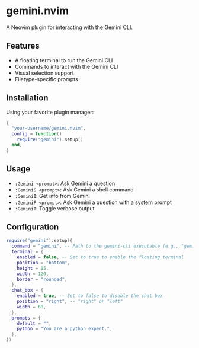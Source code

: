 
# gemini.nvim

A Neovim plugin for interacting with the Gemini CLI.

## Features

- A floating terminal to run the Gemini CLI
- Commands to interact with the Gemini CLI
- Visual selection support
- Filetype-specific prompts

## Installation

Using your favorite plugin manager:

```lua
{
  "your-username/gemini.nvim",
  config = function()
    require("gemini").setup()
  end,
}
```

## Usage

- `:Gemini <prompt>`: Ask Gemini a question
- `:GeminiS <prompt>`: Ask Gemini a shell command
- `:GeminiI`: Get info from Gemini
- `:GeminiP <prompt>`: Ask Gemini a question with a system prompt
- `:GeminiT`: Toggle verbose output

## Configuration

```lua
require("gemini").setup({
  command = "gemini", -- Path to the gemini-cli executable (e.g., "gemini" if installed globally)
  terminal = {
    enabled = false, -- Set to true to enable the floating terminal
    position = "bottom",
    height = 15,
    width = 120,
    border = "rounded",
  },
  chat_box = {
    enabled = true, -- Set to false to disable the chat box
    position = "right", -- "right" or "left"
    width = 60,
  },
  prompts = {
    default = "",
    python = "You are a python expert.",
  },
})
```
